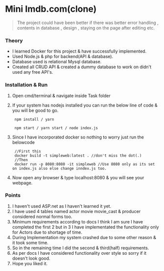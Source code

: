 # Mini Imdb.com(clone)

> The project could have been better if there was better error handling , contents in database , design , staying on the page after editing etc.
  


### Theory
* I learned Docker for this project & have successfully implemented.
* Used Node.js & php for backend(API & database).
* Database used is relational Mysql database.
* Created all CRUD API & created a dummy database to work on didn't used any free API's.

### Installation & Run
1. Open cmd/terminal & navigate inside Task folder
1. If your system has nodejs installed you can run the below line of code & you will be good to go.

		npm install / yarn
		
		npm start / yarn start / node index.js
2. Since I have incorporated docker so nothing to worry just run the belowcode 
	
		//First this
		docker build -t simpleweb:latest . //don't miss the dot(.)
		//Then
		docker run -p 8080:8080 -it simpleweb //Use 8080 only as its set on index.js also else change inndex.js too.
3. Now open any browser & type localhost:8080 & you will see your webpage.


### Points
1. I haven't used ASP.net as I haven't learned it yet.
2. I have used 4 tables named actor movie movie_cast & producer considered normal forms too.
3. Minimum requirements according to docs I think I am sure I have completed the first 2 but in 3 I have implementated the functionality only for Actors due to shortage of time.
4. During Implementation my system crashed due to some other reason & it took some time.
5. So in the remaining time I did the second & third(half) requirements.
6. As per docs I have considered functionality over style so sorry if it doesn't look good.
7. Hope you liked it. 
 
